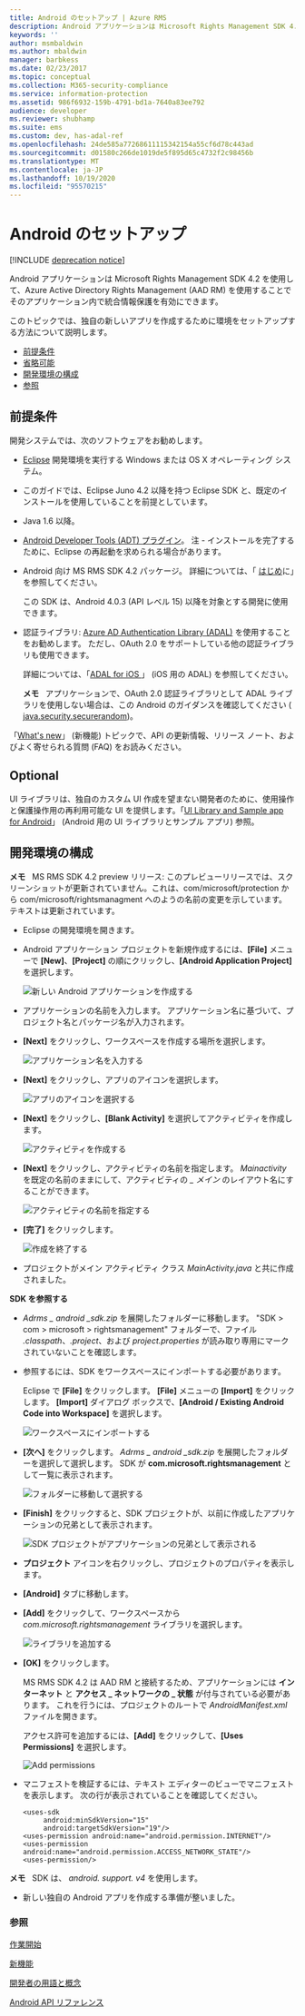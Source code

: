 ```yaml
---
title: Android のセットアップ | Azure RMS
description: Android アプリケーションは Microsoft Rights Management SDK 4.2 を使用して、そのアプリケーション内で統合情報保護を有効にできます。
keywords: ''
author: msmbaldwin
ms.author: mbaldwin
manager: barbkess
ms.date: 02/23/2017
ms.topic: conceptual
ms.collection: M365-security-compliance
ms.service: information-protection
ms.assetid: 986f6932-159b-4791-bd1a-7640a83ee792
audience: developer
ms.reviewer: shubhamp
ms.suite: ems
ms.custom: dev, has-adal-ref
ms.openlocfilehash: 24de585a77268611115342154a55cf6d78c443ad
ms.sourcegitcommit: d01580c266de1019de5f895d65c4732f2c98456b
ms.translationtype: MT
ms.contentlocale: ja-JP
ms.lasthandoff: 10/19/2020
ms.locfileid: "95570215"
---
```

# <a name="android-setup"></a>Android のセットアップ

[!INCLUDE [deprecation notice](../includes/deprecation-warning.md)]

Android アプリケーションは Microsoft Rights Management SDK 4.2 を使用して、Azure Active Directory Rights Management (AAD RM) を使用することでそのアプリケーション内で統合情報保護を有効にできます。

このトピックでは、独自の新しいアプリを作成するために環境をセットアップする方法について説明します。

-   [前提条件](#prerequisites)
-   [省略可能](#optional)
-   [開発環境の構成](#configuring-your-development-environment)
-   [参照](#see-also)

## <a name="prerequisites"></a>前提条件

開発システムでは、次のソフトウェアをお勧めします。

-   [Eclipse](https://www.oracle.com/technetwork/java/javase/downloads/jre7-downloads-1880261.html) 開発環境を実行する Windows または OS X オペレーティング システム。
-   このガイドでは、Eclipse Juno 4.2 以降を持つ Eclipse SDK と、既定のインストールを使用していることを前提としています。
-   Java 1.6 以降。
-   [Android Developer Tools (ADT) プラグイン](https://developer.android.com/studio/install)。 注 - インストールを完了するために、Eclipse の再起動を求められる場合があります。



-   Android 向け MS RMS SDK 4.2 パッケージ。 詳細については、「 [はじめ](get-started.md)に」を参照してください。

    この SDK は、Android 4.0.3 (API レベル 15) 以降を対象とする開発に使用できます。

-   認証ライブラリ: [Azure AD Authentication Library (ADAL)](/previous-versions/azure/jj573266(v=azure.100)) を使用することをお勧めします。 ただし、OAuth 2.0 をサポートしている他の認証ライブラリも使用できます。

    詳細については、「[ADAL for iOS ](https://github.com/MSOpenTech/azure-activedirectory-library-for-android)」 (iOS 用の ADAL) を参照してください。

    **メモ**   アプリケーションで、OAuth 2.0 認証ライブラリとして ADAL ライブラリを使用しない場合は、この Android のガイダンスを確認してください ( [java.security.securerandom](https://android-developers.blogspot.com/2013/08/some-securerandom-thoughts.html))。



「[What's new](release-notes.md)」 (新機能) トピックで、API の更新情報、リリース ノート、およびよく寄せられる質問 (FAQ) をお読みください。

## <a name="optional"></a>Optional

UI ライブラリは、独自のカスタム UI 作成を望まない開発者のために、使用操作と保護操作用の再利用可能な UI を提供します。「[UI Library and Sample app for Android](https://github.com/AzureAD/rms-sdk-ui-for-android)」 (Android 用の UI ライブラリとサンプル アプリ) 参照。

## <a name="configuring-your-development-environment"></a>開発環境の構成

**メモ**   MS RMS SDK 4.2 preview リリース: このプレビューリリースでは、スクリーンショットが更新されていません。これは、com/microsoft/protection から com/microsoft/rightsmanagment へのようの名前の変更を示しています。 テキストは更新されています。


-   Eclipse の開発環境を開きます。
-   Android アプリケーション プロジェクトを新規作成するには、**[File]** メニューで **[New]**、**[Project]** の順にクリックし、**[Android Application Project]** を選択します。

    ![新しい Android アプリケーションを作成する](../media/Android-setup-01c.png)

-   アプリケーションの名前を入力します。 アプリケーション名に基づいて、プロジェクト名とパッケージ名が入力されます。
-   **[Next]** をクリックし、ワークスペースを作成する場所を選択します。

    ![アプリケーション名を入力する](../media/Android-setup-02a.jpg)

-   **[Next]** をクリックし、アプリのアイコンを選択します。

    ![アプリのアイコンを選択する](../media/Android-setup-03.png)

-   **[Next]** をクリックし、**[Blank Activity]** を選択してアクティビティを作成します。

    ![アクティビティを作成する](../media/Android-setup-04.png)

-   **[Next]** をクリックし、アクティビティの名前を指定します。 *Mainactivity* を既定の名前のままにして、アクティビティの *\_ メイン* のレイアウト名にすることができます。

    ![アクティビティの名前を指定する](../media/Android-setup-05a.jpg)

-   **[完了]** をクリックします。

    ![作成を終了する](../media/Android-setup-06.jpg)

-   プロジェクトがメイン アクティビティ クラス *MainActivity.java* と共に作成されました。

**SDK を参照する**

- *Adrms \_ android \_sdk.zip* を展開したフォルダーに移動します。 "SDK > com > microsoft > rightsmanagement" フォルダーで、ファイル *.classpath*、*.project*、および *project.properties* が読み取り専用にマークされていないことを確認します。
- 参照するには、SDK をワークスペースにインポートする必要があります。

  Eclipse で **[File]** をクリックします。 **[File]** メニューの **[Import]** をクリックします。 **[Import]** ダイアログ ボックスで、**[Android / Existing Android Code into Workspace]** を選択します。

  ![ワークスペースにインポートする](../media/Android-setup-07.png)

- **[次へ]** をクリックします。 *Adrms \_ android \_sdk.zip* を展開したフォルダーを選択して選択します。 SDK が **com.microsoft.rightsmanagement** として一覧に表示されます。

  ![フォルダーに移動して選択する](../media/Android-setup-08c.jpg)

- **[Finish]** をクリックすると、SDK プロジェクトが、以前に作成したアプリケーションの兄弟として表示されます。

  ![SDK プロジェクトがアプリケーションの兄弟として表示される](../media/Android-setup-09.jpg)

- **プロジェクト** アイコンを右クリックし、プロジェクトのプロパティを表示します。
- **[Android]** タブに移動します。
- **[Add]** をクリックして、ワークスペースから *com.microsoft.rightsmanagement* ライブラリを選択します。

  ![ライブラリを追加する](../media/Android-setup-10b.jpg)

- **[OK]** をクリックします。

  MS RMS SDK 4.2 は AAD RM と接続するため、アプリケーションには **インターネット** と **アクセス \_ ネットワークの \_ 状態** が付与されている必要があります。 これを行うには、プロジェクトのルートで *AndroidManifest.xml* ファイルを開きます。

  アクセス許可を追加するには、**[Add]** をクリックして、**[Uses Permissions]** を選択します。

  ![Add permissions](../media/Android-setup-11d.jpg)

- マニフェストを検証するには、テキスト エディターのビューでマニフェストを表示します。 次の行が表示されていることを確認してください。

  ```
  <uses-sdk
       android:minSdkVersion="15"
       android:targetSdkVersion="19"/>
  <uses-permission android:name="android.permission.INTERNET"/>
  <uses-permission android:name="android.permission.ACCESS_NETWORK_STATE"/>
  <uses-permission/>
  ```

**メモ**   SDK は、 *android. support. v4* を使用します。

-   新しい独自の Android アプリを作成する準備が整いました。

### <a name="see-also"></a>参照

[作業開始](get-started.md)

[新機能](release-notes.md)

[開発者の用語と概念](core-concepts.md)

[Android API リファレンス](/previous-versions/windows/desktop/msipcthin2/android)